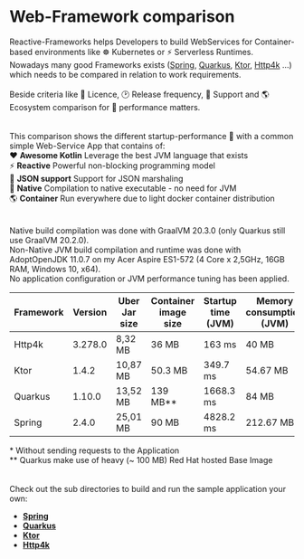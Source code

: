 # Web-Framework comparison

Reactive-Frameworks helps Developers to build WebServices for Container-based environments like ☸ Kubernetes or ⚡ Serverless Runtimes.<br/>
Nowadays many good Frameworks exists ([Spring](https://spring.io), [Quarkus](https://quarkus.io), [Ktor](https://ktor.io), [Http4k](https://www.http4k.org) ...) which needs to be compared in relation to work requirements.<br/>
<br/>
Beside criteria like 📝 Licence, 🕑 Release frequency, 🙋 Support and 🌎 Ecosystem comparison for 💪 performance matters.<br/>
<br/>
<br/>
This comparison shows the different startup-performance 🏃 with a common simple Web-Service App that contains of:<br/>
❤ **Awesome Kotlin** Leverage the best JVM language that exists<br/>
⚡ **Reactive** Powerful non-blocking programming model<br/>
🧾 **JSON support** Support for JSON marshaling<br/>
🎈 **Native** Compilation to native executable - no need for JVM<br/>
🌎 **Container** Run everywhere due to light docker container distribution<br/>
<br/>
<br/>
Native build compilation was done with GraalVM 20.3.0 (only Quarkus still use GraalVM 20.2.0).<br/>
Non-Native JVM build compilation and runtime was done with AdoptOpenJDK 11.0.7 on my Acer Aspire ES1-572 (4 Core x 2,5GHz, 16GB RAM, Windows 10, x64).<br/>
No application configuration or JVM performance tuning has been applied.<br/>

<table>
<thead>
<tr>
<th>Framework</th>
<th>Version</th>
<th>Uber Jar size</th>
<th>Container image size</th>
<th>Startup time (JVM)</th>
<th>Memory consumption (JVM)</th>
<th>Startup time (Native)</th>
<th>Memory consumption (Native)*</th>
</tr>
</thead>
<tbody>
<tr>
<td>Http4k</td>
<td>3.278.0</td>
<td>8,32 MB</td>
<td>36 MB</td>
<td>163 ms</td>
<td>40 MB</td>
<td>6.8 ms</td>
<td>2.80 MB</td>
</tr>
<tr>
<td>Ktor</td>
<td>1.4.2</td>
<td>10,87 MB</td>
<td>50.3 MB</td>
<td>349.7 ms</td>
<td>54.67 MB</td>
<td>23.8 ms</td>
<td>4.87 MB</td>
</tr>
<tr>
<td>Quarkus</td>
<td>1.10.0</td>
<td>13,52 MB</td>
<td>139 MB**</td>
<td>1668.3 ms</td>
<td>84 MB</td>
<td>51.6 ms</td>
<td>14.68 MB</td>
</tr>
<tr>
<td>Spring</td>
<td>2.4.0</td>
<td>25,01 MB</td>
<td>90 MB</td>
<td>4828.2 ms</td>
<td>212.67 MB</td>
<td>86 ms</td>
<td>44.19 MB</td>
</tr>
</tbody>
</table>
* Without sending requests to the Application<br/>
** Quarkus make use of heavy (~ 100 MB) Red Hat hosted Base Image<br/>
<br/>
<br/>
Check out the sub directories to build and run the sample application your own:<br/>

* **[Spring](Spring)**<br/>
* **[Quarkus](Quarkus)**<br/>
* **[Ktor](Ktor)**<br/>
* **[Http4k](Http4k)**<br/>

